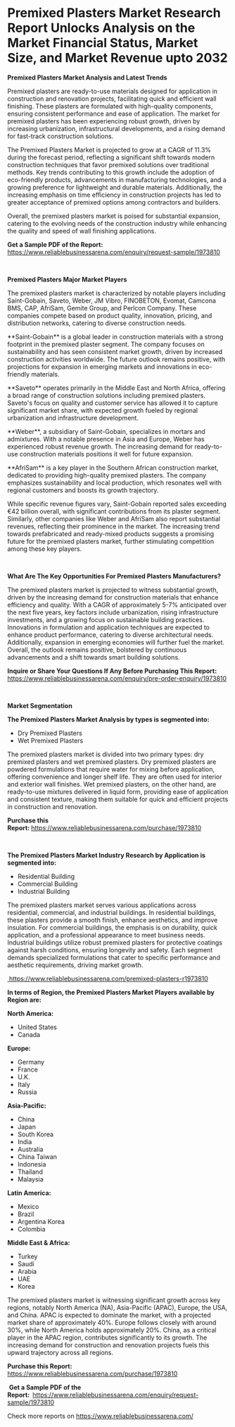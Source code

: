 <p><h1>Premixed Plasters Market Research Report Unlocks Analysis on the Market Financial Status, Market Size, and Market Revenue upto 2032</h1></p><p><strong>Premixed Plasters Market Analysis and Latest Trends</strong></p>
<p><p>Premixed plasters are ready-to-use materials designed for application in construction and renovation projects, facilitating quick and efficient wall finishing. These plasters are formulated with high-quality components, ensuring consistent performance and ease of application. The market for premixed plasters has been experiencing robust growth, driven by increasing urbanization, infrastructural developments, and a rising demand for fast-track construction solutions.</p><p>The Premixed Plasters Market is projected to grow at a CAGR of 11.3% during the forecast period, reflecting a significant shift towards modern construction techniques that favor premixed solutions over traditional methods. Key trends contributing to this growth include the adoption of eco-friendly products, advancements in manufacturing technologies, and a growing preference for lightweight and durable materials. Additionally, the increasing emphasis on time efficiency in construction projects has led to greater acceptance of premixed options among contractors and builders. </p><p>Overall, the premixed plasters market is poised for substantial expansion, catering to the evolving needs of the construction industry while enhancing the quality and speed of wall finishing applications.</p></p>
<p><strong>Get a Sample PDF of the Report:&nbsp;</strong> <a href="https://www.reliablebusinessarena.com/enquiry/request-sample/1973810?utm_campaign=2111&utm_medium=2&utm_source=Github&utm_content=ia&utm_term=04022025&utm_id=premixed-plasters">https://www.reliablebusinessarena.com/enquiry/request-sample/1973810</a></p>
<p>&nbsp;</p>
<p><strong>Premixed Plasters Major Market Players</strong></p>
<p><p>The premixed plasters market is characterized by notable players including Saint-Gobain, Saveto, Weber, JM Vibro, FINOBETON, Evomat, Camcona BMS, CAP, AfriSam, Gemite Group, and Perlcon Company. These companies compete based on product quality, innovation, pricing, and distribution networks, catering to diverse construction needs.</p><p>**Saint-Gobain** is a global leader in construction materials with a strong footprint in the premixed plaster segment. The company focuses on sustainability and has seen consistent market growth, driven by increased construction activities worldwide. The future outlook remains positive, with projections for expansion in emerging markets and innovations in eco-friendly materials.</p><p>**Saveto** operates primarily in the Middle East and North Africa, offering a broad range of construction solutions including premixed plasters. Saveto's focus on quality and customer service has allowed it to capture significant market share, with expected growth fueled by regional urbanization and infrastructure development.</p><p>**Weber**, a subsidiary of Saint-Gobain, specializes in mortars and admixtures. With a notable presence in Asia and Europe, Weber has experienced robust revenue growth. The increasing demand for ready-to-use construction materials positions it well for future expansion.</p><p>**AfriSam** is a key player in the Southern African construction market, dedicated to providing high-quality premixed plasters. The company emphasizes sustainability and local production, which resonates well with regional customers and boosts its growth trajectory.</p><p>While specific revenue figures vary, Saint-Gobain reported sales exceeding €42 billion overall, with significant contributions from its plaster segment. Similarly, other companies like Weber and AfriSam also report substantial revenues, reflecting their prominence in the market. The increasing trend towards prefabricated and ready-mixed products suggests a promising future for the premixed plasters market, further stimulating competition among these key players.</p></p>
<p>&nbsp;</p>
<p><strong>What Are The Key Opportunities For Premixed Plasters Manufacturers?</strong></p>
<p><p>The premixed plasters market is projected to witness substantial growth, driven by the increasing demand for construction materials that enhance efficiency and quality. With a CAGR of approximately 5-7% anticipated over the next five years, key factors include urbanization, rising infrastructure investments, and a growing focus on sustainable building practices. Innovations in formulation and application techniques are expected to enhance product performance, catering to diverse architectural needs. Additionally, expansion in emerging economies will further fuel the market. Overall, the outlook remains positive, bolstered by continuous advancements and a shift towards smart building solutions.</p></p>
<p><strong>Inquire or Share Your Questions If Any Before Purchasing This Report:</strong> <a href="https://www.reliablebusinessarena.com/enquiry/pre-order-enquiry/1973810?utm_campaign=2111&utm_medium=2&utm_source=Github&utm_content=ia&utm_term=04022025&utm_id=premixed-plasters">https://www.reliablebusinessarena.com/enquiry/pre-order-enquiry/1973810</a></p>
<p>&nbsp;</p>
<p><strong>Market Segmentation</strong></p>
<p><strong>The Premixed Plasters Market Analysis by types is segmented into:</strong></p>
<p><ul><li>Dry Premixed Plasters</li><li>Wet Premixed Plasters</li></ul></p>
<p><p>The premixed plasters market is divided into two primary types: dry premixed plasters and wet premixed plasters. Dry premixed plasters are powdered formulations that require water for mixing before application, offering convenience and longer shelf life. They are often used for interior and exterior wall finishes. Wet premixed plasters, on the other hand, are ready-to-use mixtures delivered in liquid form, providing ease of application and consistent texture, making them suitable for quick and efficient projects in construction and renovation.</p></p>
<p><strong>Purchase this Report:&nbsp;</strong><a href="https://www.reliablebusinessarena.com/purchase/1973810?utm_campaign=2111&utm_medium=2&utm_source=Github&utm_content=ia&utm_term=04022025&utm_id=premixed-plasters">https://www.reliablebusinessarena.com/purchase/1973810</a></p>
<p>&nbsp;</p>
<p><strong>The Premixed Plasters Market Industry Research by Application is segmented into:</strong></p>
<p><ul><li>Residential Building</li><li>Commercial Building</li><li>Industrial Building</li></ul></p>
<p><p>The premixed plasters market serves various applications across residential, commercial, and industrial buildings. In residential buildings, these plasters provide a smooth finish, enhance aesthetics, and improve insulation. For commercial buildings, the emphasis is on durability, quick application, and a professional appearance to meet business needs. Industrial buildings utilize robust premixed plasters for protective coatings against harsh conditions, ensuring longevity and safety. Each segment demands specialized formulations that cater to specific performance and aesthetic requirements, driving market growth.</p></p>
<p><a href="https://www.reliablebusinessarena.com/premixed-plasters-r1973810?utm_campaign=2111&utm_medium=2&utm_source=Github&utm_content=ia&utm_term=04022025&utm_id=premixed-plasters">&nbsp;https://www.reliablebusinessarena.com/premixed-plasters-r1973810</a></p>
<p><strong>In terms of Region, the Premixed Plasters Market Players available by Region are:</strong></p>
<p>
    <p> <strong> North America: </strong>
        <ul>
            <li>United States</li>
            <li>Canada</li>
        </ul>
        </p> 
    <p> <strong> Europe: </strong>
        <ul>
            <li>Germany</li>
            <li>France</li>
            <li>U.K.</li>
            <li>Italy</li>
            <li>Russia</li>
        </ul>
        </p> 
    <p> <strong> Asia-Pacific: </strong>
        <ul>
            <li>China</li>
            <li>Japan</li>
            <li>South Korea</li>
            <li>India</li>
            <li>Australia</li>
            <li>China Taiwan</li>
            <li>Indonesia</li>
            <li>Thailand</li>
            <li>Malaysia</li>
        </ul>
        </p> 
    <p> <strong> Latin America: </strong>
        <ul>
            <li>Mexico</li>
            <li>Brazil</li>
            <li>Argentina Korea</li>
            <li>Colombia</li>
        </ul>
        </p> 
    <p> <strong> Middle East & Africa: </strong>
        <ul>
            <li>Turkey</li>
            <li>Saudi</li>
            <li>Arabia</li>
            <li>UAE</li>
            <li>Korea</li>
        </ul>
    </p>
    </p>
<p><p>The premixed plasters market is witnessing significant growth across key regions, notably North America (NA), Asia-Pacific (APAC), Europe, the USA, and China. APAC is expected to dominate the market, with a projected market share of approximately 40%. Europe follows closely with around 30%, while North America holds approximately 20%. China, as a critical player in the APAC region, contributes significantly to its growth. The increasing demand for construction and renovation projects fuels this upward trajectory across all regions.</p></p>
<p><strong>Purchase this Report: </strong><a href="https://www.reliablebusinessarena.com/purchase/1973810?utm_campaign=2111&utm_medium=2&utm_source=Github&utm_content=ia&utm_term=04022025&utm_id=premixed-plasters">https://www.reliablebusinessarena.com/purchase/1973810</a></p>
<p>&nbsp;<strong>Get a Sample PDF of the Report:&nbsp;&nbsp;</strong><a href="https://www.reliablebusinessarena.com/enquiry/request-sample/1973810?utm_campaign=2111&utm_medium=2&utm_source=Github&utm_content=ia&utm_term=04022025&utm_id=premixed-plasters">https://www.reliablebusinessarena.com/enquiry/request-sample/1973810</a></p>
<p><strong></strong></p>
<p>Check more reports on <a href="https://www.reliablebusinessarena.com/?utm_campaign=2111&utm_medium=2&utm_source=Github&utm_content=ia&utm_term=04022025&utm_id=premixed-plasters">https://www.reliablebusinessarena.com/</a></p>